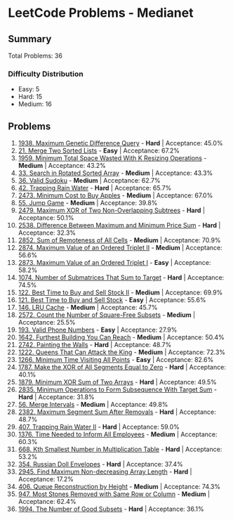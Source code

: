 # LeetCode Problems - Medianet

## Summary
Total Problems: 36

### Difficulty Distribution

- Easy: 5
- Hard: 15
- Medium: 16

## Problems

1. [1938. Maximum Genetic Difference Query](https://leetcode.com/problems/maximum-genetic-difference-query/) - **Hard** | Acceptance: 45.0%
2. [21. Merge Two Sorted Lists](https://leetcode.com/problems/merge-two-sorted-lists/) - **Easy** | Acceptance: 67.2%
3. [1959. Minimum Total Space Wasted With K Resizing Operations](https://leetcode.com/problems/minimum-total-space-wasted-with-k-resizing-operations/) - **Medium** | Acceptance: 43.2%
4. [33. Search in Rotated Sorted Array](https://leetcode.com/problems/search-in-rotated-sorted-array/) - **Medium** | Acceptance: 43.3%
5. [36. Valid Sudoku](https://leetcode.com/problems/valid-sudoku/) - **Medium** | Acceptance: 62.7%
6. [42. Trapping Rain Water](https://leetcode.com/problems/trapping-rain-water/) - **Hard** | Acceptance: 65.7%
7. [2473. Minimum Cost to Buy Apples](https://leetcode.com/problems/minimum-cost-to-buy-apples/) - **Medium** | Acceptance: 67.0%
8. [55. Jump Game](https://leetcode.com/problems/jump-game/) - **Medium** | Acceptance: 39.8%
9. [2479. Maximum XOR of Two Non-Overlapping Subtrees](https://leetcode.com/problems/maximum-xor-of-two-non-overlapping-subtrees/) - **Hard** | Acceptance: 50.1%
10. [2538. Difference Between Maximum and Minimum Price Sum](https://leetcode.com/problems/difference-between-maximum-and-minimum-price-sum/) - **Hard** | Acceptance: 32.3%
11. [2852. Sum of Remoteness of All Cells](https://leetcode.com/problems/sum-of-remoteness-of-all-cells/) - **Medium** | Acceptance: 70.9%
12. [2874. Maximum Value of an Ordered Triplet II](https://leetcode.com/problems/maximum-value-of-an-ordered-triplet-ii/) - **Medium** | Acceptance: 56.6%
13. [2873. Maximum Value of an Ordered Triplet I](https://leetcode.com/problems/maximum-value-of-an-ordered-triplet-i/) - **Easy** | Acceptance: 58.2%
14. [1074. Number of Submatrices That Sum to Target](https://leetcode.com/problems/number-of-submatrices-that-sum-to-target/) - **Hard** | Acceptance: 74.5%
15. [122. Best Time to Buy and Sell Stock II](https://leetcode.com/problems/best-time-to-buy-and-sell-stock-ii/) - **Medium** | Acceptance: 69.9%
16. [121. Best Time to Buy and Sell Stock](https://leetcode.com/problems/best-time-to-buy-and-sell-stock/) - **Easy** | Acceptance: 55.6%
17. [146. LRU Cache](https://leetcode.com/problems/lru-cache/) - **Medium** | Acceptance: 45.7%
18. [2572. Count the Number of Square-Free Subsets](https://leetcode.com/problems/count-the-number-of-square-free-subsets/) - **Medium** | Acceptance: 25.5%
19. [193. Valid Phone Numbers](https://leetcode.com/problems/valid-phone-numbers/) - **Easy** | Acceptance: 27.9%
20. [1642. Furthest Building You Can Reach](https://leetcode.com/problems/furthest-building-you-can-reach/) - **Medium** | Acceptance: 50.4%
21. [2742. Painting the Walls](https://leetcode.com/problems/painting-the-walls/) - **Hard** | Acceptance: 48.7%
22. [1222. Queens That Can Attack the King](https://leetcode.com/problems/queens-that-can-attack-the-king/) - **Medium** | Acceptance: 72.3%
23. [1266. Minimum Time Visiting All Points](https://leetcode.com/problems/minimum-time-visiting-all-points/) - **Easy** | Acceptance: 82.6%
24. [1787. Make the XOR of All Segments Equal to Zero](https://leetcode.com/problems/make-the-xor-of-all-segments-equal-to-zero/) - **Hard** | Acceptance: 40.1%
25. [1879. Minimum XOR Sum of Two Arrays](https://leetcode.com/problems/minimum-xor-sum-of-two-arrays/) - **Hard** | Acceptance: 49.5%
26. [2835. Minimum Operations to Form Subsequence With Target Sum](https://leetcode.com/problems/minimum-operations-to-form-subsequence-with-target-sum/) - **Hard** | Acceptance: 31.8%
27. [56. Merge Intervals](https://leetcode.com/problems/merge-intervals/) - **Medium** | Acceptance: 49.8%
28. [2382. Maximum Segment Sum After Removals](https://leetcode.com/problems/maximum-segment-sum-after-removals/) - **Hard** | Acceptance: 48.7%
29. [407. Trapping Rain Water II](https://leetcode.com/problems/trapping-rain-water-ii/) - **Hard** | Acceptance: 59.0%
30. [1376. Time Needed to Inform All Employees](https://leetcode.com/problems/time-needed-to-inform-all-employees/) - **Medium** | Acceptance: 60.3%
31. [668. Kth Smallest Number in Multiplication Table](https://leetcode.com/problems/kth-smallest-number-in-multiplication-table/) - **Hard** | Acceptance: 53.2%
32. [354. Russian Doll Envelopes](https://leetcode.com/problems/russian-doll-envelopes/) - **Hard** | Acceptance: 37.4%
33. [2945. Find Maximum Non-decreasing Array Length](https://leetcode.com/problems/find-maximum-non-decreasing-array-length/) - **Hard** | Acceptance: 17.2%
34. [406. Queue Reconstruction by Height](https://leetcode.com/problems/queue-reconstruction-by-height/) - **Medium** | Acceptance: 74.3%
35. [947. Most Stones Removed with Same Row or Column](https://leetcode.com/problems/most-stones-removed-with-same-row-or-column/) - **Medium** | Acceptance: 62.4%
36. [1994. The Number of Good Subsets](https://leetcode.com/problems/the-number-of-good-subsets/) - **Hard** | Acceptance: 36.1%